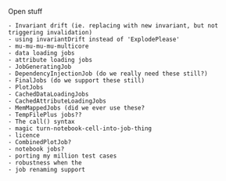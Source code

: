 Open stuff
	
	- Invariant drift (ie. replacing with new invariant, but not triggering invalidation)
	- using invariantDrift instead of 'ExplodePlease'
	- mu-mu-mu-mu-multicore
	- data loading jobs
	- attribute loading jobs
	- JobGeneratingJob
	- DependencyInjectionJob (do we really need these still?)
	- FinalJobs (do we support these still)
	- PlotJobs
	- CachedDataLoadingJobs
	- CachedAttributeLoadingJobs
	- MemMappedJobs (did we ever use these?
	- TempFilePlus jobs??
	- The call() syntax
	- magic turn-notebook-cell-into-job-thing
	- licence
	- CombinedPlotJob?
	- notebook jobs?
	- porting my million test cases
	- robustness when the 
	- job renaming support
